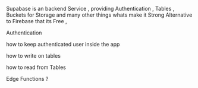 Supabase is an backend Service , providing Authentication , Tables , Buckets for Storage and many other things 
whats make it Strong Alternative to Firebase that its Free , 



Authentication 

how to keep authenticated user inside the app 

how to write on tables

how to read from Tables 

Edge Functions ?

